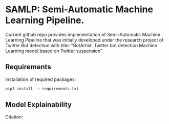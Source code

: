 # SAMLP: Semi-Automatic Machine Learning Pipeline.

Current github repo provides implementation of Semi-Automatic Machine Learning Pipeline that was initially developed under the research project of Twitter Bot detection with title: "BotArtist: Twitter bot detection Machine Learning model based on Twitter suspension" 
## Requirements
Installation of required packages:
```bash
pip3 install -r requirements.txt
```

## Model Explainability

Citation:
